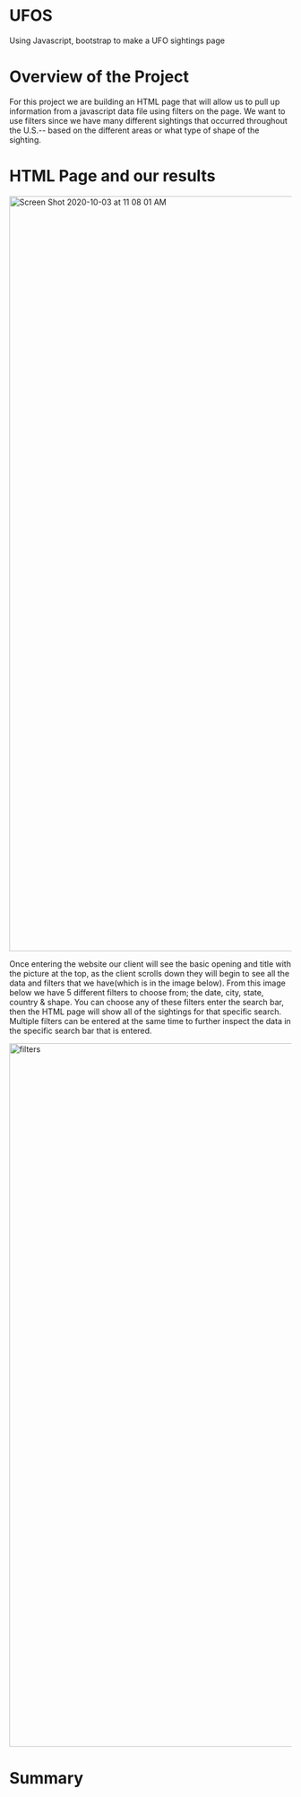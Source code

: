 # UFOS
Using Javascript, bootstrap to make a UFO sightings page

# Overview of the Project

For this project we are building an HTML page that will allow us to pull up information from a javascript data file using filters on the page. We want to use filters since we have many different sightings that occurred throughout the U.S.-- based on the different areas or what type of shape of the sighting.

# HTML Page and our results

<img width="1346" alt="Screen Shot 2020-10-03 at 11 08 01 AM" src="https://user-images.githubusercontent.com/67278193/94994945-de585280-0568-11eb-836d-0c2a02e839c9.png">

Once entering the website our client will see the basic opening and title with the picture at the top, as the client scrolls down they will begin to see all the data and filters that we have(which is in the image below). From this image below we have 5 different filters to choose from; the date, city, state, country & shape. You can choose any of these filters enter the search bar, then the HTML page will show all of the sightings for that specific search. Multiple filters can be entered at the same time to further inspect the data in the specific search bar that is entered.

<img width="1254" alt="filters" src="https://user-images.githubusercontent.com/67278193/94994943-dbf5f880-0568-11eb-8740-9c614604bd8a.png">

# Summary
